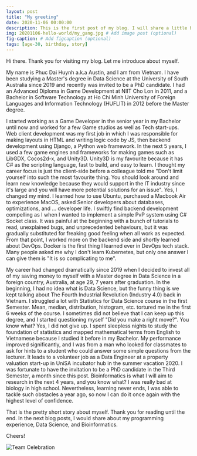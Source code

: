 ```yaml
---
layout: post
title: "My greeting"
date: 2020-11-06 00:00:00
description: This is the first post of my blog. I will share a little bit about myself and motivations lead to this blog.
img: 20201106-hello-world/my_gang.jpg # Add image post (optional)
fig-caption: # Add figcaption (optional)
tags: [age-30, birthday, story]
---
```

Hi there. Thank you for visiting my blog. Let me introduce about myself.

My name is Phuc Dai Huynh a.k.a Austin, and I am from Vietnam. I have been studying a Master's degree in Data Science at the University of South Australia since 2019 and recently was invited to be a PhD candidate. I had an Advanced Diploma in Game Development at NIIT Cho Lon in 2011, and a Bachelor in Software Technology at Ho Chi Minh University of Foreign Languages and Information Technology (HUFLIT) in 2012 before the Master degree. 

I started working as a Game Developer in the senior year in my Bachelor until now and worked for a few Game studios as well as Tech start-ups. Web client development was my first job in which I was responsible for making layouts in HTML and writing logic code by JS, then backend development using Django, a Python web framework. In the next 5 years, I used a few game engines and frameworks for making games such as LibGDX, Cocos2d-x, and Unity3D. Unity3D is my favourite because it has C# as the scripting language, fast to build, and easy to learn. I thought my career focus is just the client-side before a colleague told me "Don't limit yourself into such the most favourite thing. You should look around and learn new knowledge because they would support in the IT industry since it's large and you will have more potential solutions for an issue". Yes, I changed my mind. I learned how to use Ubuntu, purchased a Macbook Air to experience MacOS, asked Senior developers about databases, optimizations, and ... developer life. I swiftly find backend development compelling as I when I wanted to implement a simple PvP system using C# Socket class. It was painful at the beginning with a bunch of tutorials to read, unexplained bugs, and unprecedented behaviours, but it was gradually substituted for freaking good feeling when all work as expected. From that point, I worked more on the backend side and shortly learned about DevOps. Docker is the first thing I learned ever in DevOps tech stack. Many people asked me why I don't learn Kubernetes, but only one answer I can give them is "It is so complicating to me".  

My career had changed dramatically since 2019 when I decided to invest all of my saving money to myself with a Master degree in Data Science in a foreign country, Australia, at age 29, 7 years after graduation. In the beginning, I had no idea what is Data Science, but the funny thing is we kept talking about The Fourth Industrial Revolution (Industry 4.0) back in Vietnam. I struggled a lot with Statistics for Data Science course in the first Semester. Mean, median, distribution, histogram, etc. tortured me in the first 6 weeks of the course. I sometimes did not believe that I can keep up this degree, and I started questioning myself "Did you make a right move?". You know what? Yes, I did not give up. I spent sleepless nights to study the foundation of statistics and mapped mathematical terms from English to Vietnamese because I studied it before in my Bachelor. My performance improved significantly, and I was from a man who looked for classmates to ask for hints to a student who could answer some simple questions from the lecturer. It leads to a volunteer job as a Data Engineer at a property valuation start-up in UniSA incubator hub in the summer vacation 2020. I was fortunate to have the invitation to be a PhD candidate in the Third Semester, a month since this post. Bioinformatics is what I will aim to research in the next 4 years, and you know what? I was really bad at biology in high school. Nevertheless, learning never ends, I was able to tackle such obstacles a year ago, so now I can do it once again with the highest level of confidence. 

That is the pretty short story about myself. Thank you for reading until the end. In the next blog posts, I would share about my programming experience, Data Science, and Bioinformatics.

Cheers!

![Team Celebration]({{site.baseurl}}/assets/img/20201106-hello-world/team_celebration.jpg)

